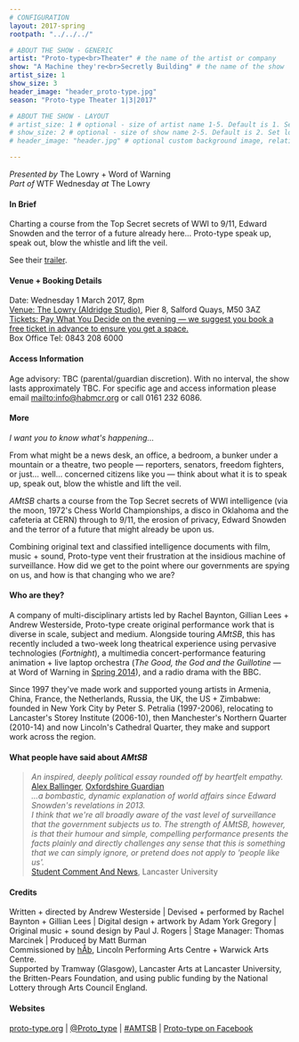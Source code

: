 ```yaml
---
# CONFIGURATION
layout: 2017-spring
rootpath: "../../../"

# ABOUT THE SHOW - GENERIC
artist: "Proto-type<br>Theater" # the name of the artist or company
show: "A Machine they're<br>Secretly Building" # the name of the show
artist_size: 1
show_size: 3
header_image: "header_proto-type.jpg"    
season: "Proto-type Theater 1|3|2017"

# ABOUT THE SHOW - LAYOUT
# artist_size: 1 # optional - size of artist name 1-5. Default is 1. Set longer names to lower values
# show_size: 2 # optional - size of show name 2-5. Default is 2. Set longer names to lower values
# header_image: "header.jpg" # optional custom background image, relative to current page

---
```

*Presented by* The Lowry + Word of Warning<br>*Part of* WTF Wednesday *at* The Lowry          
         
#### In Brief      
Charting a course from the Top Secret secrets of WWI to 9/11, Edward Snowden and the terror of a future already here… Proto-type speak up, speak out, blow the whistle and lift the veil.            
          
See their <a href="http://vimeo.com/139957520" target="_blank">trailer</a>.        
         
#### Venue + Booking Details    
Date: Wednesday 1 March 2017, 8pm          
<a href="http://www.thelowry.com/plan-your-visit/getting-here" target="_blank">Venue: The Lowry (Aldridge Studio)</a>, Pier 8, Salford Quays, M50 3AZ         
<a href="http://www.thelowry.com/event/a-machine-theyre-secretly-building" target="_blank">Tickets: Pay What You Decide on the evening — we suggest you book a free ticket in advance to ensure you get a space.</a>         
Box Office Tel: 0843 208 6000          
          
#### Access Information        
Age advisory: TBC (parental/guardian discretion). With no interval, the show lasts approximately TBC. For specific age and access information please email <mailto:info@habmcr.org> or call 0161 232 6086.     
             
#### More         
*I want you to know what's happening…*        
        
From what might be a news desk, an office, a bedroom, a bunker under a mountain or a theatre, two people — reporters, senators, freedom fighters, or just… well… concerned citizens like you — think about what it is to speak up, speak out, blow the whistle and lift the veil.        
        
*AMtSB* charts a course from the Top Secret secrets of WWI intelligence (via the moon, 1972's Chess World Championships, a disco in Oklahoma and the cafeteria at CERN) through to 9/11, the erosion of privacy, Edward Snowden and the terror of a future that might already be upon us.        
       
Combining original text and classified intelligence documents with film, music + sound, Proto-type vent their frustration at the insidious machine of surveillance. How did we get to the point where our governments are spying on us, and how is that changing who we are?
         
#### Who are they?        
A company of multi-disciplinary artists led by Rachel Baynton, Gillian Lees + Andrew Westerside, Proto-type create original performance work that is diverse in scale, subject and medium. Alongside touring *AMtSB*, this has recently included a two-week long theatrical experience using pervasive technologies (*Fortnight*), a multimedia concert-performance featuring animation + live laptop orchestra (*The Good, the God and the Guillotine* — at Word of Warning in [Spring 2014](/archive/2014-spring/prototype)), and a radio drama with the BBC.         
          
Since 1997 they've made work and supported young artists in Armenia, China, France, the Netherlands, Russia, the UK, the US + Zimbabwe: founded in New York City by Peter S. Petralia (1997-2006), relocating to Lancaster's Storey Institute (2006-10), then Manchester's Northern Quarter (2010-14) and now Lincoln's Cathedral Quarter, they make and support work across the region.            
        
#### What people have said about *AMtSB*         
>*An inspired, deeply political essay rounded off by heartfelt empathy.*<br><a href="http://twitter.com/ambhack/status/720700401872412673" target="_blank">Alex Ballinger</a>, <a href="http://twitter.com/ambhack/status/720680046999023616" target="_blank">Oxfordshire Guardian</a>          
>*…a bombastic, dynamic explanation of world affairs since Edward Snowden's revelations in 2013.<br>I think that we're all broadly aware of the vast level of surveillance that the government subjects us to. The strength of AMtSB, however, is that their humour and simple, compelling performance presents the facts plainly and directly challenges any sense that this is something that we can simply ignore, or pretend does not apply to 'people like us'.*<br><a href="http://scan.lusu.co.uk/index.php/2016/02/09/review-proto-type-theatre-a-machine-theyre-secretly" target="_blank">Student Comment And News</a>, Lancaster University          
        
#### Credits          
Written + directed by Andrew Westerside | Devised + performed by Rachel Baynton + Gillian Lees | Digital design + artwork by Adam York Gregory | Original music + sound design by Paul J. Rogers | Stage Manager: Thomas Marcinek | Produced by Matt Burman<br>Commissioned by [hÅb](/hab), Lincoln Performing Arts Centre + Warwick Arts Centre.<br>Supported by Tramway (Glasgow), Lancaster Arts at Lancaster University, the Britten-Pears Foundation, and using public funding by the National Lottery through Arts Council England.            
         
#### Websites          
<a href="http://proto-type.org/projects/current/a-machine-theyre-secretly-building" target="_blank">proto-type.org</a> | <a href="http://twitter.com/Proto_type" target="_blank">@Proto_type</a> | <a href="http://twitter.com/hashtag/AMTSB" target="_blank">#AMTSB</a> | <a href="http://facebook.com/prototypetheater" target="_blank">Proto-type on Facebook</a>
